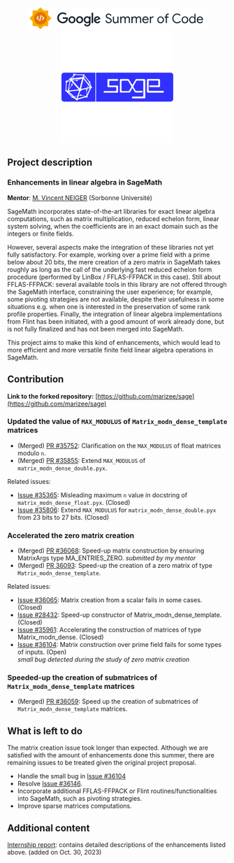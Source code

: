 <p align="center">
    <a href="https://summerofcode.withgoogle.com/">
        <img src="gsoc.svg">
    </a>
    <a href="https://www.sagemath.org/index.html">
        <img src="sagemath.png">
    </a>
</p>


## Project description

### Enhancements in linear algebra in SageMath

**Mentor**: [M. Vincent NEIGER](https://vincent.neiger.science/) (Sorbonne Université)

SageMath incorporates state-of-the-art libraries for exact linear algebra computations, such as matrix multiplication, reduced echelon form, linear system solving, when the coefficients are in an exact domain such as the integers or finite fields.

However, several aspects make the integration of these libraries not yet fully satisfactory. For example, working over a prime field with a prime below about 20 bits, the mere creation of a zero matrix in SageMath takes roughly as long as the call of the underlying fast reduced echelon form procedure (performed by LinBox / FFLAS-FFPACK in this case). Still about FFLAS-FFPACK: several available tools in this library are not offered through the SageMath interface, constraining the user experience; for example, some pivoting strategies are not available, despite their usefulness in some situations e.g. when one is interested in the preservation of some rank profile properties. Finally, the integration of linear algebra implementations from Flint has been initiated, with a good amount of work already done, but is not fully finalized and has not been merged into SageMath.

This project aims to make this kind of enhancements, which would lead to more efficient and more versatile finite field linear algebra operations in SageMath.


## Contribution

**Link to the forked repository:** [https://github.com/marizee/sage](https://github.com/marizee/sage)



### Updated the value of `MAX_MODULUS` of `Matrix_modn_dense_template` matrices 

* (Merged) [PR #35752][max_mod_float]: Clarification on the `MAX_MODULUS` of float matrices modulo `n`.
* (Merged) [PR #35855][max_mod_double]: Extend `MAX_MODULUS` of `matrix_modn_dense_double.pyx`.

Related issues:

* [Issue #35365][i_max_mod_float]: Misleading maximum `n` value in docstring of `matrix_modn_dense_float.pyx`. (Closed)
* [Issue #35806][i_max_mod_double]: Extend `MAX_MODULUS` for `matrix_modn_dense_double.pyx` from 23 bits to 27 bits. (Closed)

### Accelerated the zero matrix creation

* (Merged) [PR #36068][mat_creation]: Speed-up matrix construction by ensuring MatrixArgs type MA_ENTRIES_ZERO. _submitted by my mentor_
* (Merged) [PR 36093][zero_mat]: Speed-up the creation of a zero matrix of type `Matrix_modn_dense_template`.

Related issues:

* [Issue #36065][i_scalar_creation]: Matrix creation from a scalar fails in some cases. (Closed)
* [Issue #28432][i_mat_creation]: Speed-up constructor of Matrix_modn_dense_template. (Closed)
* [Issue #35961][ii_mat_creation]: Accelerating the construction of matrices of type Matrix_modn_dense. (Closed)
* [Issue #36104][i_fail_input]: Matrix construction over prime field fails for some types of inputs. (Open)  
  _small bug detected during the study of zero matrix creation_


### Speeded-up the creation of submatrices of `Matrix_modn_dense_template` matrices

* (Merged) [PR #36059][submatrices]: Speed up the creation of submatrices of `Matrix_modn_dense_template` matrices.

## What is left to do

The matrix creation issue took longer than expected. Although we are satisfied with the amount of enhancements done this summer, there are remaining issues to be treated given the original project proposal.

* Handle the small bug in [Issue #36104][i_fail_input]
* Resolve [Issue #36146][i_copy_zmat].
* Incorporate additional FFLAS-FFPACK or Flint routines/functionalities into SageMath, such as pivoting strategies.
* Improve sparse matrices computations.

## Additional content

[Internship report](https://github.com/marizee/GSoC-2023/blob/main/internship_report.pdf): contains detailed descriptions of the enhancements listed above. (added on Oct. 30, 2023)

[max_mod_float]: https://github.com/sagemath/sage/pull/35752
[max_mod_double]: https://github.com/sagemath/sage/pull/35855
[mat_creation]: https://github.com/sagemath/sage/pull/36068
[zero_mat]: https://github.com/sagemath/sage/pull/36093
[submatrices]:https://github.com/sagemath/sage/pull/36059

[i_max_mod_float]: https://github.com/sagemath/sage/issues/35365
[i_max_mod_double]: https://github.com/sagemath/sage/issues/35806
[i_scalar_creation]: https://github.com/sagemath/sage/issues/36065
[i_mat_creation]: https://github.com/sagemath/sage/issues/28432
[ii_mat_creation]: https://github.com/sagemath/sage/issues/35961
[i_fail_input]: https://github.com/sagemath/sage/issues/36104
[i_copy_zmat]: https://github.com/sagemath/sage/issues/36146
